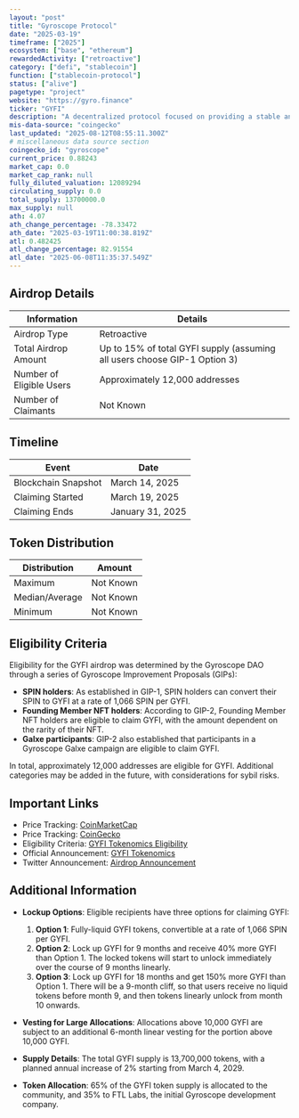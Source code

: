 ```yaml
---
layout: "post"
title: "Gyroscope Protocol"
date: "2025-03-19"
timeframe: ["2025"]
ecosystem: ["base", "ethereum"]
rewardedActivity: ["retroactive"]
category: ["defi", "stablecoin"]
function: ["stablecoin-protocol"]
status: ["alive"]
pagetype: "project"
website: "https://gyro.finance"
ticker: "GYFI"
description: "A decentralized protocol focused on providing a stable and resilient digital currency."
mis-data-source: "coingecko"
last_updated: "2025-08-12T08:55:11.300Z"
# miscellaneous data source section
coingecko_id: "gyroscope"
current_price: 0.88243
market_cap: 0.0
market_cap_rank: null
fully_diluted_valuation: 12089294
circulating_supply: 0.0
total_supply: 13700000.0
max_supply: null
ath: 4.07
ath_change_percentage: -78.33472
ath_date: "2025-03-19T11:00:38.819Z"
atl: 0.482425
atl_change_percentage: 82.91554
atl_date: "2025-06-08T11:35:37.549Z"
---
```


## Airdrop Details

| Information              | Details                                                                   |
| ------------------------ | ------------------------------------------------------------------------- |
| Airdrop Type             | Retroactive                                                               |
| Total Airdrop Amount     | Up to 15% of total GYFI supply (assuming all users choose GIP-1 Option 3) |
| Number of Eligible Users | Approximately 12,000 addresses                                            |
| Number of Claimants      | Not Known                                                                 |

## Timeline

| Event               | Date             |
| ------------------- | ---------------- |
| Blockchain Snapshot | March 14, 2025   |
| Claiming Started    | March 19, 2025   |
| Claiming Ends       | January 31, 2025 |

## Token Distribution

| Distribution   | Amount    |
| -------------- | --------- |
| Maximum        | Not Known |
| Median/Average | Not Known |
| Minimum        | Not Known |

## Eligibility Criteria

Eligibility for the GYFI airdrop was determined by the Gyroscope DAO through a series of Gyroscope Improvement Proposals (GIPs):

- **SPIN holders**: As established in GIP-1, SPIN holders can convert their SPIN to GYFI at a rate of 1,066 SPIN per GYFI.
- **Founding Member NFT holders**: According to GIP-2, Founding Member NFT holders are eligible to claim GYFI, with the amount dependent on the rarity of their NFT.
- **Galxe participants**: GIP-2 also established that participants in a Gyroscope Galxe campaign are eligible to claim GYFI.

In total, approximately 12,000 addresses are eligible for GYFI. Additional categories may be added in the future, with considerations for sybil risks.

## Important Links

- Price Tracking: [CoinMarketCap](https://coinmarketcap.com/currencies/gyroscope)
- Price Tracking: [CoinGecko](https://www.coingecko.com/en/coins/gyroscope)
- Eligibility Criteria: [GYFI Tokenomics Eligibility](https://docs.gyro.finance/governance/gyfi-tokenomics/eligibility)
- Official Announcement: [GYFI Tokenomics](https://docs.gyro.finance/governance/gyfi-tokenomics)
- Twitter Announcement: [Airdrop Announcement](https://x.com/GyroStable/status/1902065139031191958)

## Additional Information

- **Lockup Options**: Eligible recipients have three options for claiming GYFI:

  1. **Option 1**: Fully-liquid GYFI tokens, convertible at a rate of 1,066 SPIN per GYFI.
  2. **Option 2**: Lock up GYFI for 9 months and receive 40% more GYFI than Option 1. The locked tokens will start to unlock immediately over the course of 9 months linearly.
  3. **Option 3**: Lock up GYFI for 18 months and get 150% more GYFI than Option 1. There will be a 9-month cliff, so that users receive no liquid tokens before month 9, and then tokens linearly unlock from month 10 onwards.

- **Vesting for Large Allocations**: Allocations above 10,000 GYFI are subject to an additional 6-month linear vesting for the portion above 10,000 GYFI.

- **Supply Details**: The total GYFI supply is 13,700,000 tokens, with a planned annual increase of 2% starting from March 4, 2029.

- **Token Allocation**: 65% of the GYFI token supply is allocated to the community, and 35% to FTL Labs, the initial Gyroscope development company.
